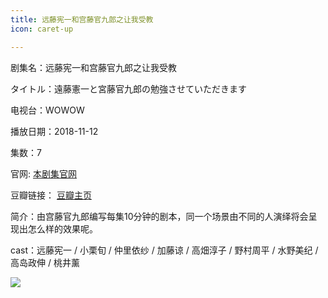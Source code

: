 ```yaml
---
title: 远藤宪一和宫藤官九郎之让我受教
icon: caret-up

---
```


剧集名：远藤宪一和宫藤官九郎之让我受教

タイトル：遠藤憲一と宮藤官九郎の勉強させていただきます 

电视台：WOWOW

播放日期：2018-11-12

集数：7

官网: [本剧集官网](https://www.wowow.co.jp/detail/113704)

豆瓣链接： [豆瓣主页](https://movie.douban.com/subject/30312221/)


简介：由宫藤官九郎编写每集10分钟的剧本，同一个场景由不同的人演绎将会呈现出怎么样的效果呢。 ​​​

cast：远藤宪一 / 小栗旬 / 仲里依纱 / 加藤谅 / 高畑淳子 / 野村周平 / 水野美纪 / 高岛政伸 / 桃井薰

![](https://listpic.tsgsanjiao.com/2018/2018yyxy.jpg)